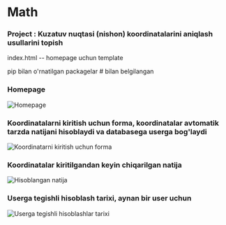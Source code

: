 # Math 
### Project : Kuzatuv nuqtasi (nishon) koordinatalarini aniqlash usullarini topish
index.html -- homepage uchun template

pip bilan o'rnatilgan packagelar # bilan belgilangan
 
 ### Homepage
 
 ![Homepage](https://user-images.githubusercontent.com/99737165/232584832-9011e82d-0d51-41f4-be2c-8a572129bd9c.png)

### Koordinatalarni kiritish uchun forma, koordinatalar avtomatik tarzda natijani hisoblaydi va  databasega userga bog'laydi

![Koordinatarni kiritish uchun forma](https://user-images.githubusercontent.com/99737165/232585086-21446923-a134-42d2-8462-9089aab455fc.png)

### Koordinatalar kiritilgandan keyin chiqarilgan natija

![Hisoblangan natija](https://user-images.githubusercontent.com/99737165/232585222-04b406e1-8435-45e9-94ae-1a5dae73feae.png)

### Userga tegishli hisoblash tarixi, aynan bir user uchun

![Userga tegishli hisoblashlar tarixi](https://user-images.githubusercontent.com/99737165/232585328-99569fc0-a53b-4fcc-ae64-8a0906c9d249.png)

